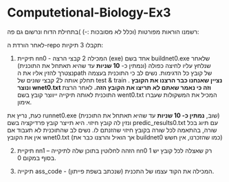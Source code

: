# Computetional-Biology-Ex3
רשמנו הוראות מפורטות (וכלל לא מסובכות :-) )בתחילת הדוח ונרשום גם פה:

לאחר הורדת ה-repo תקבלו 3 תיקיות:
1)	תיקיית nn0 - המכילה 2 קבצי הרצה (exe) אחד בשם buildnet0.exe שלאחר שנלחץ עליו לחיצה כפולה (ונמתין כ- **10 שניות** עד שהיא תאתחל את התוכנית) נצטרך להזין אליו את הpath של קובץ כל הדגימות. נשים לב כי התוכנית בעצמה תחלק אותה ל2 קבצי שונים של test & train  . **נציין שאנחנו כבר הרצנו את הקובץ ונוצר wnet0.txt וזה כי נאמר שאתם לא תריצו את הקובץ הזה.**
לאחר הרצת התוכנית לאותה תיקייה ייווצר קובץ בשם went0.txt המכיל את המשקולות שעברו אימון.

כעת, נריץ את runnet0.exe (שוב, **נמתין כ- 10 שניות** עד שהיא תאתחל את התוכנית) ונזין לה קובץ חיזוי. היא תייצר קובץ פרדיקציה בשם predic_results0.txt עם תיוג בכל שורה, בהתאמה לכל שורה בקובץ חיזוי שהזנתם לו. נשים לב שהתוכנית לא תעבוד אם אין את הקובץ wnet0.txt (אך הואיל והרצנו כבר את buildnet0 כמו שהזכרנו, אין חשש)
    
   2)	תיקיית nn1 – הזהה לחלוטין בתוכן שלה לתיקייה nn0 רק שאצלה לכל קובץ יש 1 בסוף במקום 0.
  
   3) תיקייה ass_code - המכילה את הקוד עצמו של התכנית (שנכתב בשפת פייתון).
